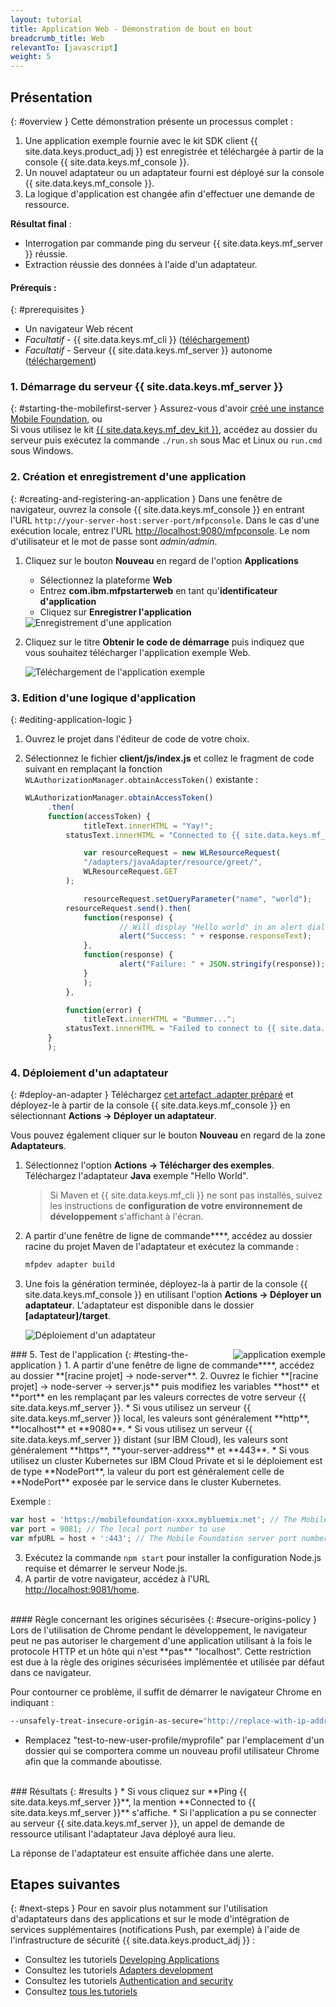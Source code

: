 ```yaml
---
layout: tutorial
title: Application Web - Démonstration de bout en bout
breadcrumb_title: Web
relevantTo: [javascript]
weight: 5
---
```

<!-- NLS_CHARSET=UTF-8 -->
## Présentation
{: #overview }
Cette démonstration présente un processus complet :

1. Une application exemple fournie avec le kit SDK client {{ site.data.keys.product_adj }} est enregistrée et téléchargée à partir de la console {{ site.data.keys.mf_console }}.
2. Un nouvel adaptateur ou un adaptateur fourni est déployé sur la console {{ site.data.keys.mf_console }}.  
3. La logique d'application est changée afin d'effectuer une demande de ressource.

**Résultat final** :

* Interrogation par commande ping du serveur {{ site.data.keys.mf_server }} réussie.
* Extraction réussie des données à l'aide d'un adaptateur.

#### Prérequis :
{: #prerequisites }
* Un navigateur Web récent
* *Facultatif* - {{ site.data.keys.mf_cli }}  ([téléchargement]({{site.baseurl}}/downloads))
* *Facultatif* - Serveur {{ site.data.keys.mf_server }} autonome ([téléchargement]({{site.baseurl}}/downloads))

### 1. Démarrage du serveur {{ site.data.keys.mf_server }}
{: #starting-the-mobilefirst-server }
Assurez-vous d'avoir [créé une instance Mobile Foundation](../../bluemix/using-mobile-foundation), ou  
Si vous utilisez le kit [{{ site.data.keys.mf_dev_kit }}](../../installation-configuration/development/mobilefirst), accédez au dossier du serveur puis exécutez la commande `./run.sh` sous Mac et Linux ou `run.cmd` sous Windows.

### 2. Création et enregistrement d'une application
{: #creating-and-registering-an-application }
Dans une fenêtre de navigateur, ouvrez la console {{ site.data.keys.mf_console }} en entrant l'URL `http://your-server-host:server-port/mfpconsole`. Dans le cas d'une exécution locale, entrez l'URL [http://localhost:9080/mfpconsole](http://localhost:9080/mfpconsole). Le nom d'utilisateur et le mot de passe sont *admin/admin*.

1. Cliquez sur le bouton **Nouveau** en regard de l'option **Applications**
    * Sélectionnez la plateforme **Web**
    * Entrez **com.ibm.mfpstarterweb** en tant qu'**identificateur d'application**
    * Cliquez sur **Enregistrer l'application**

    <img class="gifplayer" alt="Enregistrement d'une application" src="register-an-application-web.png"/>

2. Cliquez sur le titre **Obtenir le code de démarrage** puis indiquez que vous souhaitez télécharger l'application exemple Web.

    <img class="gifplayer" alt="Téléchargement de l'application exemple" src="download-starter-code-web.png"/>

### 3. Edition d'une logique d'application
{: #editing-application-logic }
1. Ouvrez le projet dans l'éditeur de code de votre choix.

2. Sélectionnez le fichier **client/js/index.js** et collez le fragment de code suivant en remplaçant la fonction `WLAuthorizationManager.obtainAccessToken()` existante :

   ```javascript
   WLAuthorizationManager.obtainAccessToken()
        .then(
        function(accessToken) {
                titleText.innerHTML = "Yay!";
            statusText.innerHTML = "Connected to {{ site.data.keys.mf_server }}";

                var resourceRequest = new WLResourceRequest(
                "/adapters/javaAdapter/resource/greet/",
                WLResourceRequest.GET
            );

                resourceRequest.setQueryParameter("name", "world");
            resourceRequest.send().then(
                function(response) {
                        // Will display "Hello world" in an alert dialog.
                        alert("Success: " + response.responseText);
                },
                function(response) {
                        alert("Failure: " + JSON.stringify(response));
                }
                );
            },

            function(error) {
                titleText.innerHTML = "Bummer...";
            statusText.innerHTML = "Failed to connect to {{ site.data.keys.mf_server }}";
        }
        );
   ```

### 4. Déploiement d'un adaptateur
{: #deploy-an-adapter }
Téléchargez [cet artefact .adapter préparé](../javaAdapter.adapter) et déployez-le à partir de la console {{ site.data.keys.mf_console }} en sélectionnant **Actions → Déployer un adaptateur**.

Vous pouvez également cliquer sur le bouton **Nouveau** en regard de la zone **Adaptateurs**.  

1. Sélectionnez l'option **Actions → Télécharger des exemples**. Téléchargez l'adaptateur **Java** exemple "Hello World".

   > Si Maven et {{ site.data.keys.mf_cli }} ne sont pas installés, suivez les instructions de **configuration de votre environnement de développement** s'affichant à l'écran.

2. A partir d'une fenêtre de ligne de commande****, accédez au dossier racine du projet Maven de l'adaptateur et exécutez la commande :

   ```bash
   mfpdev adapter build
   ```

3. Une fois la génération terminée, déployez-la à partir de la console {{ site.data.keys.mf_console }} en utilisant l'option **Actions → Déployer un adaptateur**. L'adaptateur est disponible dans le dossier **[adaptateur]/target**.

    <img class="gifplayer" alt="Déploiement d'un adaptateur" src="create-an-adapter.png"/>   


<img src="web-success.png" alt="application exemple" style="float:right"/>
### 5. Test de l'application
{: #testing-the-application }
1. A partir d'une fenêtre de ligne de commande****, accédez au dossier **[racine projet] → node-server**.
2. Ouvrez le fichier **[racine projet] → node-server → server.js** puis modifiez les variables **host** et **port** en les remplaçant par les valeurs correctes de votre serveur {{ site.data.keys.mf_server }}.
    * Si vous utilisez un serveur {{ site.data.keys.mf_server }} local, les valeurs sont généralement **http**, **localhost** et **9080**.
    * Si vous utilisez un serveur {{ site.data.keys.mf_server }} distant (sur IBM Cloud), les valeurs sont généralement **https**, **your-server-address** et **443**.
    * Si vous utilisez un cluster Kubernetes sur IBM Cloud Private et si le déploiement est de type **NodePort**, la valeur du port est généralement celle de **NodePort** exposée par le service dans le cluster Kubernetes. 

   Exemple :  

   ```javascript
   var host = 'https://mobilefoundation-xxxx.mybluemix.net'; // The Mobile Foundation server address
   var port = 9081; // The local port number to use
   var mfpURL = host + ':443'; // The Mobile Foundation server port number
   ```
3. Exécutez la commande `npm start` pour installer la configuration Node.js requise et démarrer le serveur Node.js.
4. A partir de votre navigateur, accédez à l'URL [http://localhost:9081/home](http://localhost:9081/home).

<br>
#### Règle concernant les origines sécurisées
{: #secure-origins-policy }
Lors de l'utilisation de Chrome pendant le développement, le navigateur peut ne pas autoriser le chargement d'une application utilisant à la fois le protocole HTTP et un hôte qui n'est **pas** "localhost". Cette restriction est due à la règle des origines sécurisées implémentée et utilisée par défaut dans ce navigateur.

Pour contourner ce problème, il suffit de démarrer le navigateur Chrome en indiquant :

```bash
--unsafely-treat-insecure-origin-as-secure="http://replace-with-ip-address-or-host:port-number" --user-data-dir=/test-to-new-user-profile/myprofile
```

- Remplacez "test-to-new-user-profile/myprofile" par l'emplacement d'un dossier qui se comportera comme un nouveau profil utilisateur Chrome afin que la commande aboutisse.

<br clear="all"/>
### Résultats
{: #results }
* Si vous cliquez sur **Ping {{ site.data.keys.mf_server }}**, la mention **Connected to {{ site.data.keys.mf_server }}** s'affiche.
* Si l'application a pu se connecter au serveur {{ site.data.keys.mf_server }}, un appel de demande de ressource utilisant l'adaptateur Java déployé aura lieu.

La réponse de l'adaptateur est ensuite affichée dans une alerte.

## Etapes suivantes
{: #next-steps }
Pour en savoir plus notamment sur l'utilisation d'adaptateurs dans des applications et sur le mode d'intégration de services supplémentaires (notifications Push, par exemple) à l'aide de l'infrastructure de sécurité {{ site.data.keys.product_adj }} :

- Consultez les tutoriels [Developing Applications](../../application-development/)
- Consultez les tutoriels [Adapters development](../../adapters/)
- Consultez les tutoriels [Authentication and security](../../authentication-and-security/)
- Consultez [tous les tutoriels](../../all-tutorials)
